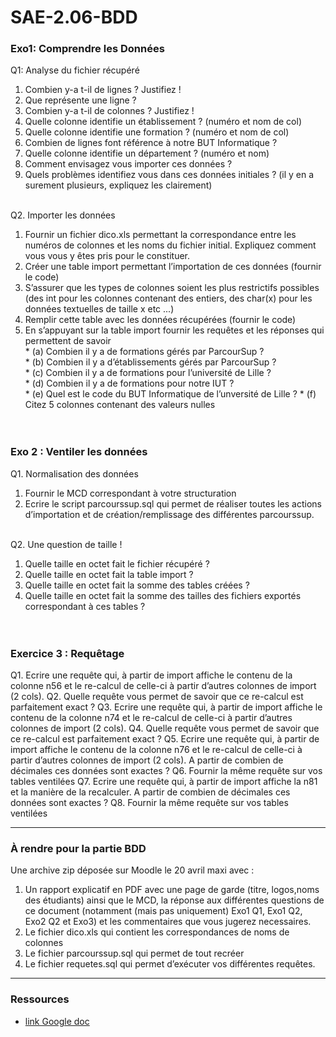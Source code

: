 # SAE-2.06-BDD

### Exo1: Comprendre les Données  
Q1: Analyse du fichier récupéré  
  1. Combien y-a t-il de lignes ? Justifiez !  
  2. Que représente une ligne ?   
  3. Combien y-a t-il de colonnes ? Justifiez !  
  4. Quelle colonne identifie un établissement ? (numéro et nom de col)  
  5. Quelle colonne identifie une formation ? (numéro et nom de col)  
  6. Combien de lignes font référence à notre BUT Informatique ?  
  7. Quelle colonne identifie un département ? (numéro et nom) 
  8. Comment envisagez vous importer ces données ?  
  9. Quels problèmes identifiez vous dans ces données initiales ? (il y en a surement plusieurs, expliquez les clairement)  
&nbsp;

Q2. Importer les données  
  1. Fournir un fichier dico.xls permettant la correspondance entre les numéros de colonnes et les noms du fichier         initial. Expliquez comment vous vous y êtes pris pour le constituer.  
  2. Créer une table import permettant l’importation de ces données (fournir le code)  
  3. S’assurer que les types de colonnes soient les plus restrictifs possibles (des int pour les colonnes contenant des
    entiers, des char(x) pour les données textuelles de taille x etc ...)  
  4. Remplir cette table avec les données récupérées (fournir le code)  
  5. En s’appuyant sur la table import fournir les requêtes et les réponses qui permettent de savoir  
    * (a) Combien il y a de formations gérés par ParcourSup ?   
    * (b) Combien il y a d’établissements gérés par ParcourSup ?  
    * (c) Combien il y a de formations pour l’université de Lille ?  
    * (d) Combien il y a de formations pour notre IUT ?  
    * (e) Quel est le code du BUT Informatique de l’unversité de Lille ? 
    * (f) Citez 5 colonnes contenant des valeurs nulles   
&nbsp;  
&nbsp;

### Exo 2 : Ventiler les données
Q1. Normalisation des données  
  1. Fournir le MCD correspondant à votre structuration  
  2. Ecrire le script parcourssup.sql qui permet de réaliser toutes les actions d’importation et de                        création/remplissage des différentes parcourssup.  
&nbsp;  

Q2. Une question de taille !  
  1. Quelle taille en octet fait le fichier récupéré ?  
  2. Quelle taille en octet fait la table import ?   
  3. Quelle taille en octet fait la somme des tables créées ?  
  4. Quelle taille en octet fait la somme des tailles des fichiers exportés correspondant à ces tables ?  
&nbsp;  
&nbsp;  

### Exercice 3 : Requêtage
Q1. Ecrire une requête qui, à partir de import affiche le contenu de la colonne n56 et le re-calcul de celle-ci à        partir d’autres colonnes de import (2 cols).
Q2. Quelle requête vous permet de savoir que ce re-calcul est parfaitement exact ?
Q3. Ecrire une requête qui, à partir de import affiche le contenu de la colonne n74 et le re-calcul de celle-ci à        partir d’autres colonnes de import (2 cols).
Q4. Quelle requête vous permet de savoir que ce re-calcul est parfaitement exact ?
Q5. Ecrire une requête qui, à partir de import affiche le contenu de la colonne n76 et le re-calcul de celle-ci à        partir d’autres colonnes de import (2 cols). A partir de combien de décimales ces données sont exactes ?
Q6. Fournir la même requête sur vos tables ventilées
Q7. Ecrire une requête qui, à partir de import affiche la n81 et la manière de la recalculer. A partir de combien de
  décimales ces données sont exactes ?
Q8. Fournir la même requête sur vos tables ventilées

---

### À rendre pour la partie BDD
Une archive zip déposée sur Moodle le 20 avril maxi avec :
1. Un rapport explicatif en PDF avec une page de garde (titre, logos,noms des étudiants) ainsi que le MCD, la réponse
  aux différentes questions de ce document (notamment (mais pas uniquement) Exo1 Q1, Exo1 Q2, Exo2 Q2 et Exo3) et les    commentaires que vous jugerez necessaires.
2. Le fichier dico.xls qui contient les correspondances de noms de colonnes
3. Le fichier parcourssup.sql qui permet de tout recréer
4. Le fichier requetes.sql qui permet d’exécuter vos différentes requêtes.

---

### Ressources
* [link Google doc]()
